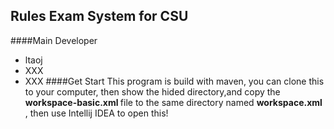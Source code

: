 ## Rules Exam System for CSU
####Main Developer
* ltaoj
* XXX
* XXX
####Get Start
This program is build with maven, you can clone this to your computer,
then show the hided directory,and copy the <strong>workspace-basic.xml
</strong> file to the same directory named <strong>workspace.xml</strong>
, then use Intellij IDEA to open this!
